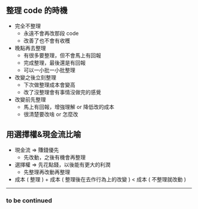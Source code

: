 ## 整理 code 的時機
- 完全不整理
    - 永遠不會再改那段 code
    - 改善了也不會有收穫
- 晚點再去整理
    - 有很多要整理，但不會馬上有回報
    - 完成整理，最後還是有回報
    - 可以一小批一小批整理
- 改變之後立刻整理
    - 下次做整理成本會變高
    - 改了沒整理會有事情沒做完的感覺
- 改變前先整理
    - 馬上有回報，增強理解 or 降低改的成本
    - 很清楚要改啥 or 怎麼改

## 用選擇權&現金流比喻

- 現金流 => 賺錢優先
    - 先改動，之後有機會再整理
- 選擇權 => 先花點錢，以後能有更大的利潤
    - 先整理再改動再整理
- 成本 ( 整理 ) + 成本 ( 整理後在去作行為上的改變 ) < 成本 ( 不整理就改動 )


---

### to be continued